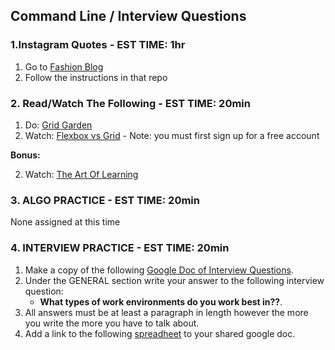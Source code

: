 ## Command Line / Interview Questions

### 1.Instagram Quotes - EST TIME: 1hr

1. Go to [Fashion Blog](./fashion-blog/)
2. Follow the instructions in that repo


### 2. Read/Watch The Following - EST TIME: 20min

1. Do: [Grid Garden](https://cssgridgarden.com/)
4. Watch: [Flexbox vs Grid](https://cssgrid.io/) - Note: you must first sign up for a free account


**Bonus:**

2. Watch: [The Art Of Learning](https://www.youtube.com/watch?v=qS5Q5KPU_No)


### 3. ALGO PRACTICE - EST TIME: 20min

None assigned at this time


### 4.  INTERVIEW PRACTICE - EST TIME: 20min 

1.  Make a copy of the following [Google Doc of Interview Questions](https://docs.google.com/document/d/16AQoAjkzeHIeWtUgxyQVTaHK-hB-CxnpcdH_DHDc1Yo/edit).
2. Under the GENERAL section write your answer to the following interview question: 
   - **What types of work environments do you work best in??**.
3. All answers must be at least a paragraph in length however the more you write the more you have to talk about.
4. Add a link to the following [spreadheet](https://docs.google.com/spreadsheets/u/0/d/1brTSyF1pa1bjWFS5yUrMyizd3sZgvYn5uLet93aZKVg/edit) to your shared google doc.

